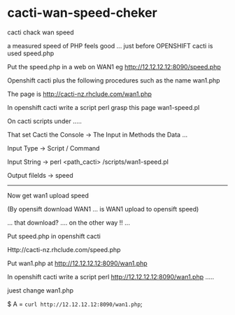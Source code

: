 # cacti-wan-speed-cheker

cacti chack wan speed

a measured speed of PHP feels good ... just before OPENSHIFT cacti is used speed.php

Put the speed.php in a web on WAN1 eg http://12.12.12.12:8090/speed.php

Openshift cacti plus the following procedures such as the name wan1.php 

The page is http://cacti-nz.rhclude.com/wan1.php

In openshift cacti write a script perl grasp this page wan1-speed.pl 

On cacti scripts under ..... 

That set Cacti the Console   ->   The Input in Methods the Data ...

Input Type -> Script / Command 

Input String -> perl <path_cacti> /scripts/wan1-speed.pl 

Output filelds -> speed

-----------------------------------------------------------------------------------
Now get wan1 upload speed 

(By opensift download WAN1 ... is WAN1 upload to opensift speed) 

... that download? .... on the other way !! ...

Put speed.php in openshift cacti

Http://cacti-nz.rhclude.com/speed.php

Put wan1.php at http://12.12.12.12:8090/wan1.php

In openshift cacti write a script perl  http://12.12.12.12:8090/wan1.php .....

juest change wan1.php

$ A = `curl http://12.12.12.12:8090/wan1.php`; 
